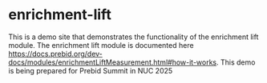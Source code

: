 # enrichment-lift
This is a demo site that demonstrates the functionality of the enrichment lift module. The enrichment lift module is documented here https://docs.prebid.org/dev-docs/modules/enrichmentLiftMeasurement.html#how-it-works. This demo is being prepared for Prebid Summit in NUC 2025
